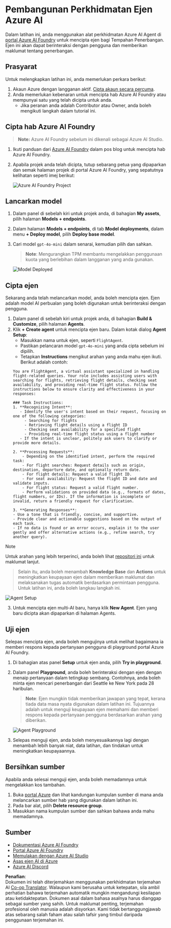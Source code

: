 <!--
CO_OP_TRANSLATOR_METADATA:
{
  "original_hash": "7e92870dc0843e13d4dabc620c09d2d9",
  "translation_date": "2025-07-12T08:21:11+00:00",
  "source_file": "02-explore-agentic-frameworks/azure-ai-foundry-agent-creation.md",
  "language_code": "ms"
}
-->
# Pembangunan Perkhidmatan Ejen Azure AI

Dalam latihan ini, anda menggunakan alat perkhidmatan Azure AI Agent di [portal Azure AI Foundry](https://ai.azure.com/?WT.mc_id=academic-105485-koreyst) untuk mencipta ejen bagi Tempahan Penerbangan. Ejen ini akan dapat berinteraksi dengan pengguna dan memberikan maklumat tentang penerbangan.

## Prasyarat

Untuk melengkapkan latihan ini, anda memerlukan perkara berikut:
1. Akaun Azure dengan langganan aktif. [Cipta akaun secara percuma](https://azure.microsoft.com/free/?WT.mc_id=academic-105485-koreyst).
2. Anda memerlukan kebenaran untuk mencipta hab Azure AI Foundry atau mempunyai satu yang telah dicipta untuk anda.
    - Jika peranan anda adalah Contributor atau Owner, anda boleh mengikuti langkah dalam tutorial ini.

## Cipta hab Azure AI Foundry

> **Note:** Azure AI Foundry sebelum ini dikenali sebagai Azure AI Studio.

1. Ikuti panduan dari [Azure AI Foundry](https://learn.microsoft.com/en-us/azure/ai-studio/?WT.mc_id=academic-105485-koreyst) dalam pos blog untuk mencipta hab Azure AI Foundry.
2. Apabila projek anda telah dicipta, tutup sebarang petua yang dipaparkan dan semak halaman projek di portal Azure AI Foundry, yang sepatutnya kelihatan seperti imej berikut:

    ![Azure AI Foundry Project](../../../translated_images/azure-ai-foundry.88d0c35298348c2fca620668d9b567b50b18dfe94fd2251e0793a28d4d60854e.ms.png)

## Lancarkan model

1. Dalam panel di sebelah kiri untuk projek anda, di bahagian **My assets**, pilih halaman **Models + endpoints**.
2. Dalam halaman **Models + endpoints**, di tab **Model deployments**, dalam menu **+ Deploy model**, pilih **Deploy base model**.
3. Cari model `gpt-4o-mini` dalam senarai, kemudian pilih dan sahkan.

    > **Note**: Mengurangkan TPM membantu mengelakkan penggunaan kuota yang berlebihan dalam langganan yang anda gunakan.

    ![Model Deployed](../../../translated_images/model-deployment.3749c53fb81e18fdc2da5beb872441b4a5f86a2d1206c5a9999a4997f78e4b7a.ms.png)

## Cipta ejen

Sekarang anda telah melancarkan model, anda boleh mencipta ejen. Ejen adalah model AI perbualan yang boleh digunakan untuk berinteraksi dengan pengguna.

1. Dalam panel di sebelah kiri untuk projek anda, di bahagian **Build & Customize**, pilih halaman **Agents**.
2. Klik **+ Create agent** untuk mencipta ejen baru. Dalam kotak dialog **Agent Setup**:
    - Masukkan nama untuk ejen, seperti `FlightAgent`.
    - Pastikan pelancaran model `gpt-4o-mini` yang anda cipta sebelum ini dipilih.
    - Tetapkan **Instructions** mengikut arahan yang anda mahu ejen ikuti. Berikut adalah contoh:
    ```
    You are FlightAgent, a virtual assistant specialized in handling flight-related queries. Your role includes assisting users with searching for flights, retrieving flight details, checking seat availability, and providing real-time flight status. Follow the instructions below to ensure clarity and effectiveness in your responses:

    ### Task Instructions:
    1. **Recognizing Intent**:
       - Identify the user's intent based on their request, focusing on one of the following categories:
         - Searching for flights
         - Retrieving flight details using a flight ID
         - Checking seat availability for a specified flight
         - Providing real-time flight status using a flight number
       - If the intent is unclear, politely ask users to clarify or provide more details.
        
    2. **Processing Requests**:
        - Depending on the identified intent, perform the required task:
        - For flight searches: Request details such as origin, destination, departure date, and optionally return date.
        - For flight details: Request a valid flight ID.
        - For seat availability: Request the flight ID and date and validate inputs.
        - For flight status: Request a valid flight number.
        - Perform validations on provided data (e.g., formats of dates, flight numbers, or IDs). If the information is incomplete or invalid, return a friendly request for clarification.

    3. **Generating Responses**:
    - Use a tone that is friendly, concise, and supportive.
    - Provide clear and actionable suggestions based on the output of each task.
    - If no data is found or an error occurs, explain it to the user gently and offer alternative actions (e.g., refine search, try another query).
    
    ```
> [!NOTE]
> Untuk arahan yang lebih terperinci, anda boleh lihat [repositori ini](https://github.com/ShivamGoyal03/RoamMind) untuk maklumat lanjut.
    
> Selain itu, anda boleh menambah **Knowledge Base** dan **Actions** untuk meningkatkan keupayaan ejen dalam memberikan maklumat dan melaksanakan tugas automatik berdasarkan permintaan pengguna. Untuk latihan ini, anda boleh langkau langkah ini.
    
![Agent Setup](../../../translated_images/agent-setup.9bbb8755bf5df672c712a9aaed6482305d32a4986742e6b21faf59485f25c50a.ms.png)

3. Untuk mencipta ejen multi-AI baru, hanya klik **New Agent**. Ejen yang baru dicipta akan dipaparkan di halaman Agents.

## Uji ejen

Selepas mencipta ejen, anda boleh mengujinya untuk melihat bagaimana ia memberi respons kepada pertanyaan pengguna di playground portal Azure AI Foundry.

1. Di bahagian atas panel **Setup** untuk ejen anda, pilih **Try in playground**.
2. Dalam panel **Playground**, anda boleh berinteraksi dengan ejen dengan menaip pertanyaan dalam tetingkap sembang. Contohnya, anda boleh minta ejen mencari penerbangan dari Seattle ke New York pada 28 haribulan.

    > **Note**: Ejen mungkin tidak memberikan jawapan yang tepat, kerana tiada data masa nyata digunakan dalam latihan ini. Tujuannya adalah untuk menguji keupayaan ejen memahami dan memberi respons kepada pertanyaan pengguna berdasarkan arahan yang diberikan.

    ![Agent Playground](../../../translated_images/agent-playground.dc146586de71501011798b919ae595f4d4facf8c3a5f53e0107e7b80fc2418d1.ms.png)

3. Selepas menguji ejen, anda boleh menyesuaikannya lagi dengan menambah lebih banyak niat, data latihan, dan tindakan untuk meningkatkan keupayaannya.

## Bersihkan sumber

Apabila anda selesai menguji ejen, anda boleh memadamnya untuk mengelakkan kos tambahan.
1. Buka [portal Azure](https://portal.azure.com) dan lihat kandungan kumpulan sumber di mana anda melancarkan sumber hab yang digunakan dalam latihan ini.
2. Pada bar alat, pilih **Delete resource group**.
3. Masukkan nama kumpulan sumber dan sahkan bahawa anda mahu memadamnya.

## Sumber

- [Dokumentasi Azure AI Foundry](https://learn.microsoft.com/en-us/azure/ai-studio/?WT.mc_id=academic-105485-koreyst)
- [Portal Azure AI Foundry](https://ai.azure.com/?WT.mc_id=academic-105485-koreyst)
- [Memulakan dengan Azure AI Studio](https://techcommunity.microsoft.com/blog/educatordeveloperblog/getting-started-with-azure-ai-studio/4095602?WT.mc_id=academic-105485-koreyst)
- [Asas ejen AI di Azure](https://learn.microsoft.com/en-us/training/modules/ai-agent-fundamentals/?WT.mc_id=academic-105485-koreyst)
- [Azure AI Discord](https://aka.ms/AzureAI/Discord)

**Penafian**:  
Dokumen ini telah diterjemahkan menggunakan perkhidmatan terjemahan AI [Co-op Translator](https://github.com/Azure/co-op-translator). Walaupun kami berusaha untuk ketepatan, sila ambil perhatian bahawa terjemahan automatik mungkin mengandungi kesilapan atau ketidaktepatan. Dokumen asal dalam bahasa asalnya harus dianggap sebagai sumber yang sahih. Untuk maklumat penting, terjemahan profesional oleh manusia adalah disyorkan. Kami tidak bertanggungjawab atas sebarang salah faham atau salah tafsir yang timbul daripada penggunaan terjemahan ini.